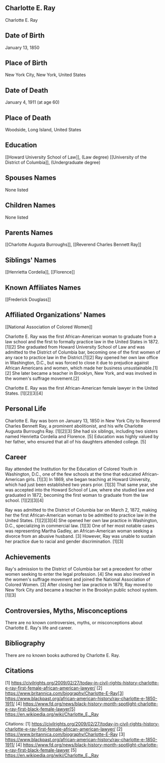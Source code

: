 ## Charlotte E. Ray
Charlotte E. Ray

## Date of Birth
January 13, 1850

## Place of Birth
New York City, New York, United States

## Date of Death
January 4, 1911 (at age 60)

## Place of Death
Woodside, Long Island, United States

## Education
[[Howard University School of Law]], (Law degree)
[[University of the District of Columbia]], (Undergraduate degree)

## Spouses Names
None listed

## Children Names
None listed

## Parents Names
[[Charlotte Augusta Burroughs]], [[Reverend Charles Bennett Ray]]

## Siblings' Names
[[Henrietta Cordelia]], [[Florence]]

## Known Affiliates Names
[[Frederick Douglass]]

## Affiliated Organizations' Names
[[National Association of Colored Women]]

Charlotte E. Ray was the first African-American woman to graduate from a law school and the first to formally practice law in the United States in 1872.[1][2] She graduated from Howard University School of Law and was admitted to the District of Columbia bar, becoming one of the first women of any race to practice law in the District.[1][2] Ray opened her own law office in Washington, D.C., but was forced to close it due to prejudice against African Americans and women, which made her business unsustainable.[1][2] She later became a teacher in Brooklyn, New York, and was involved in the women's suffrage movement.[2]

Charlotte E. Ray was the first African-American female lawyer in the United States. [1][2][3][4]

## Personal Life
Charlotte E. Ray was born on January 13, 1850 in New York City to Reverend Charles Bennett Ray, a prominent abolitionist, and his wife Charlotte Augusta Burroughs Ray. [1][2][3] She had six siblings, including two sisters named Henrietta Cordelia and Florence. [5] Education was highly valued by her father, who ensured that all of his daughters attended college. [5]

## Career
Ray attended the Institution for the Education of Colored Youth in Washington, D.C., one of the few schools at the time that educated African-American girls. [1][3] In 1869, she began teaching at Howard University, which had just been established two years prior. [1][3] That same year, she was accepted into the Howard School of Law, where she studied law and graduated in 1872, becoming the first woman to graduate from the law school. [1][2][3][4] 

Ray was admitted to the District of Columbia bar on March 2, 1872, making her the first African-American woman to be admitted to practice law in the United States. [1][2][3][4] She opened her own law practice in Washington, D.C., specializing in commercial law. [1][3] One of her most notable cases was representing Martha Gadley, an African-American woman seeking a divorce from an abusive husband. [3] However, Ray was unable to sustain her practice due to racial and gender discrimination. [1][3]

## Achievements
Ray's admission to the District of Columbia bar set a precedent for other women seeking to enter the legal profession. [4] She was also involved in the women's suffrage movement and joined the National Association of Colored Women. [3] After closing her law practice in 1879, Ray moved to New York City and became a teacher in the Brooklyn public school system. [1][3]

## Controversies, Myths, Misconceptions
There are no known controversies, myths, or misconceptions about Charlotte E. Ray's life and career.

## Bibliography
There are no known books authored by Charlotte E. Ray.

## Citations
[1] https://civilrights.org/2009/02/27/today-in-civil-rights-history-charlotte-e-ray-first-female-african-american-lawyer/
[2] https://www.britannica.com/biography/Charlotte-E-Ray[3] https://www.blackpast.org/african-american-history/ray-charlotte-e-1850-1911/
[4] https://www.fd.org/news/black-history-month-spotlight-charlotte-e-ray-first-black-female-lawyer[5] https://en.wikipedia.org/wiki/Charlotte_E._Ray

Citations:
[1] https://civilrights.org/2009/02/27/today-in-civil-rights-history-charlotte-e-ray-first-female-african-american-lawyer/
[2] https://www.britannica.com/biography/Charlotte-E-Ray
[3] https://www.blackpast.org/african-american-history/ray-charlotte-e-1850-1911/
[4] https://www.fd.org/news/black-history-month-spotlight-charlotte-e-ray-first-black-female-lawyer
[5] https://en.wikipedia.org/wiki/Charlotte_E._Ray
